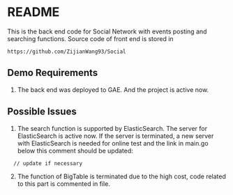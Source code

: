 README
==========
This is the back end code for Social Network with events posting and searching functions. Source code of front end is stored in
```
https://github.com/ZijianWang93/Social
```

Demo Requirements
---------
1. The back end was deployed to GAE. And the project is active now.

Possible Issues
---------
1. The search function is supported by ElasticSearch. The server for ElasticSearch is active now. If the server is terminated, a new server with ElasticSearch is needed for online test and the link in main.go below this comment should be updated:
```
  // update if necessary
```

2. The function of BigTable is terminated due to the high cost, code related to this part is commented in file.
